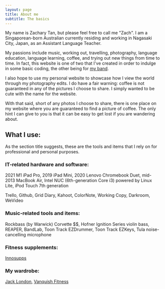```yaml
---
layout: page
title: About me
subtitle: The basics
---
```


My name is Zachary Tan, but please feel free to call me "Zach". I am a Singaporean-born Australian currently residing and working in Nagasaki City, Japan, as an Assistant Language Teacher.

My passions include music, working out, travelling, photography, language education, language learning, coffee, and trying out new things from time to time. In fact, this website is one of two that I've created in order to indulge in some basic coding, the other being for [my band](https://roseburnavenuemusic.com).

I also hope to use my personal website to showcase how I view the world through my photography edits. I do have a fair warning: coffee is not guaranteed in any of the pictures I choose to share. I simply wanted to be cute with the name for the website.

With that said, short of any photos I choose to share, there is one place on my website where you are guaranteed to find a picture of coffee. The only hint I can give to you is that it can be easy to get lost if you are wandering about.


## What I use:

As the section title suggests, these are the tools and items that I rely on for professional and personal purposes.

### IT-related hardware and software:

2021 M1 iPad Pro, 2019 iPad Mini, 2020 Lenovo Chromebook Duet, mid-2013 MacBook Air, Intel NUC (6th-generation Core i3) powered by Linux Lite, iPod Touch 7th generation

Trello, Github, Grid Diary, Kahoot, ColorNote, Working Copy, Darkroom, WeVideo

### Music-related tools and items:

Rockbass (by Warwick) Corvette $$, Hofner Ignition Series violin bass, REAPER, BandLab, Toon Track EZDrummer, Toon Track EZKeys, Tula noise-cancelling microphone

### Fitness supplements:

[Innosupps](https://www.innosupps.com/)

### My wardrobe:

[Jack London](https://shop.jacklondon.com.au/), [Vanquish Fitness](https://www.vqfit.com/)

